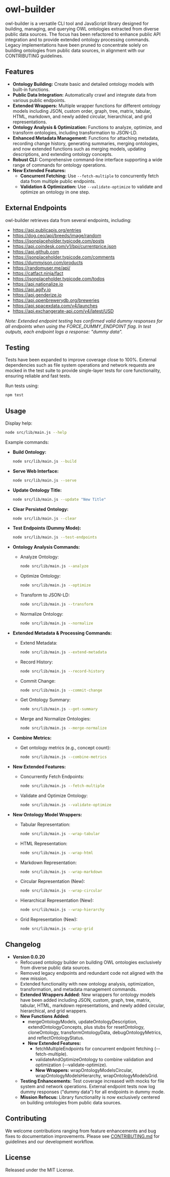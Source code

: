 # owl-builder

owl-builder is a versatile CLI tool and JavaScript library designed for building, managing, and querying OWL ontologies extracted from diverse public data sources. The focus has been refactored to enhance public API integration and to provide extended ontology processing commands. Legacy implementations have been pruned to concentrate solely on building ontologies from public data sources, in alignment with our CONTRIBUTING guidelines.

## Features

- **Ontology Building:** Create basic and detailed ontology models with built-in functions.
- **Public Data Integration:** Automatically crawl and integrate data from various public endpoints.
- **Extended Wrappers:** Multiple wrapper functions for different ontology models including JSON, custom order, graph, tree, matrix, tabular, HTML, markdown, and newly added circular, hierarchical, and grid representations.
- **Ontology Analysis & Optimization:** Functions to analyze, optimize, and transform ontologies, including transformation to JSON-LD.
- **Enhanced Metadata Management:** Functions for attaching metadata, recording change history, generating summaries, merging ontologies, and now extended functions such as merging models, updating descriptions, and extending ontology concepts.
- **Robust CLI:** Comprehensive command-line interface supporting a wide range of commands for ontology operations.
- **New Extended Features:**
  - **Concurrent Fetching:** Use `--fetch-multiple` to concurrently fetch data from multiple public endpoints.
  - **Validation & Optimization:** Use `--validate-optimize` to validate and optimize an ontology in one step.

## External Endpoints

owl-builder retrieves data from several endpoints, including:

- https://api.publicapis.org/entries
- https://dog.ceo/api/breeds/image/random
- https://jsonplaceholder.typicode.com/posts
- https://api.coindesk.com/v1/bpi/currentprice.json
- https://api.github.com
- https://jsonplaceholder.typicode.com/comments
- https://dummyjson.com/products
- https://randomuser.me/api/
- https://catfact.ninja/fact
- https://jsonplaceholder.typicode.com/todos
- https://api.nationalize.io
- https://api.agify.io
- https://api.genderize.io
- https://api.openbrewerydb.org/breweries
- https://api.spacexdata.com/v4/launches
- https://api.exchangerate-api.com/v4/latest/USD

*Note: Extended endpoint testing has confirmed valid dummy responses for all endpoints when using the FORCE_DUMMY_ENDPOINT flag. In test outputs, each endpoint logs a response: "dummy data".*

## Testing

Tests have been expanded to improve coverage close to 100%. External dependencies such as file system operations and network requests are mocked in the test suite to provide single-layer tests for core functionality, ensuring reliable and fast tests.

Run tests using:

```bash
npm test
```

## Usage

Display help:

```bash
node src/lib/main.js --help
```

Example commands:

- **Build Ontology:**
  ```bash
  node src/lib/main.js --build
  ```

- **Serve Web Interface:**
  ```bash
  node src/lib/main.js --serve
  ```

- **Update Ontology Title:**
  ```bash
  node src/lib/main.js --update "New Title"
  ```

- **Clear Persisted Ontology:**
  ```bash
  node src/lib/main.js --clear
  ```

- **Test Endpoints (Dummy Mode):**
  ```bash
  node src/lib/main.js --test-endpoints
  ```

- **Ontology Analysis Commands:**
  - Analyze Ontology:
    ```bash
    node src/lib/main.js --analyze
    ```
  - Optimize Ontology:
    ```bash
    node src/lib/main.js --optimize
    ```
  - Transform to JSON-LD:
    ```bash
    node src/lib/main.js --transform
    ```
  - Normalize Ontology:
    ```bash
    node src/lib/main.js --normalize
    ```

- **Extended Metadata & Processing Commands:**
  - Extend Metadata:
    ```bash
    node src/lib/main.js --extend-metadata
    ```
  - Record History:
    ```bash
    node src/lib/main.js --record-history
    ```
  - Commit Change:
    ```bash
    node src/lib/main.js --commit-change
    ```
  - Get Ontology Summary:
    ```bash
    node src/lib/main.js --get-summary
    ```
  - Merge and Normalize Ontologies:
    ```bash
    node src/lib/main.js --merge-normalize
    ```

- **Combine Metrics:**
  - Get ontology metrics (e.g., concept count):
    ```bash
    node src/lib/main.js --combine-metrics
    ```

- **New Extended Features:**
  - Concurrently Fetch Endpoints:
    ```bash
    node src/lib/main.js --fetch-multiple
    ```
  - Validate and Optimize Ontology:
    ```bash
    node src/lib/main.js --validate-optimize
    ```

- **New Ontology Model Wrappers:**
  - Tabular Representation:
    ```bash
    node src/lib/main.js --wrap-tabular
    ```
  - HTML Representation:
    ```bash
    node src/lib/main.js --wrap-html
    ```
  - Markdown Representation:
    ```bash
    node src/lib/main.js --wrap-markdown
    ```
  - Circular Representation (New):
    ```bash
    node src/lib/main.js --wrap-circular
    ```
  - Hierarchical Representation (New):
    ```bash
    node src/lib/main.js --wrap-hierarchy
    ```
  - Grid Representation (New):
    ```bash
    node src/lib/main.js --wrap-grid
    ```

## Changelog

- **Version 0.0.20**
  - Refocused ontology builder on building OWL ontologies exclusively from diverse public data sources.
  - Removed legacy endpoints and redundant code not aligned with the new mission.
  - Extended functionality with new ontology analysis, optimization, transformation, and metadata management commands.
  - **Extended Wrappers Added:** New wrappers for ontology models have been added including JSON, custom, graph, tree, matrix, tabular, HTML, markdown representations, and newly added circular, hierarchical, and grid wrappers.
  - **New Functions Added:**
    - mergeOntologyModels, updateOntologyDescription, extendOntologyConcepts, plus stubs for resetOntology, cloneOntology, transformOntologyData, debugOntologyMetrics, and reflectOntologyStatus.
    - **New Extended Features:**
      - fetchMultipleEndpoints for concurrent endpoint fetching (--fetch-multiple).
      - validateAndOptimizeOntology to combine validation and optimization (--validate-optimize).
      - **New Wrappers:** wrapOntologyModelsCircular, wrapOntologyModelsHierarchy, wrapOntologyModelsGrid.
  - **Testing Enhancements:** Test coverage increased with mocks for file system and network operations. External endpoint tests now log dummy responses ("dummy data") for all endpoints in dummy mode.
  - **Mission Refocus:** Library functionality is now exclusively centered on building ontologies from public data sources.

## Contributing

We welcome contributions ranging from feature enhancements and bug fixes to documentation improvements. Please see [CONTRIBUTING.md](CONTRIBUTING.md) for guidelines and our development workflow.

## License

Released under the MIT License.
